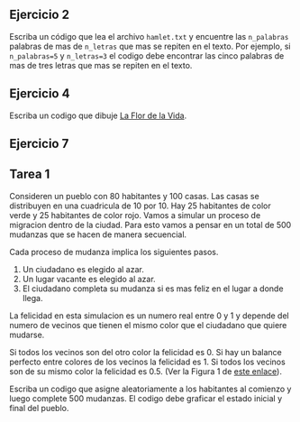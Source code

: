 

## Ejercicio 2

Escriba un código que lea el archivo `hamlet.txt` y encuentre las
`n_palabras` palabras de mas de `n_letras` que mas se repiten en el
texto. 
Por ejemplo, si `n_palabras=5` y `n_letras=3` el codigo debe encontrar
las cinco palabras de mas de tres letras que mas se repiten en el
texto.   

## Ejercicio 4

Escriba un codigo que dibuje [La Flor de la
Vida](https://es.wikipedia.org/wiki/Flor_de_la_Vida).  

## Ejercicio 7

## Tarea 1

Consideren un pueblo con 80 habitantes y 100 casas.
Las casas se distribuyen en una cuadricula de 10 por 10. 
Hay 25 habitantes de color verde y 25 habitantes de color rojo.
Vamos a simular un proceso de migracion dentro de la ciudad.
Para esto vamos a pensar en un total de 500 mudanzas que se
hacen de manera secuencial.

Cada proceso de mudanza implica los siguientes pasos.
1. Un ciudadano es elegido al azar.
2. Un lugar vacante es elegido al azar.
3. El ciudadano completa su mudanza si es mas feliz en el 
   lugar a donde llega.
   
La felicidad en esta simulacion es un numero real entre 0 y 1
y depende del numero de vecinos que tienen el mismo color que 
el ciudadano que quiere mudarse.

Si todos los vecinos son del otro color la felicidad es 0.
Si hay un balance perfecto entre colores de los vecinos la felicidad es 1.
Si todos los vecinos son de su mismo color la felicidad es 0.5.
(Ver la Figura 1 de [este enlace](http://nadaesgratis.es/jose-luis-ferreira/recordando-a-schelling-y-su-modelo-de-segregacion)).

Escriba un codigo que asigne aleatoriamente a los habitantes al comienzo
y luego complete 500 mudanzas. El codigo debe graficar el estado inicial y final del pueblo.




